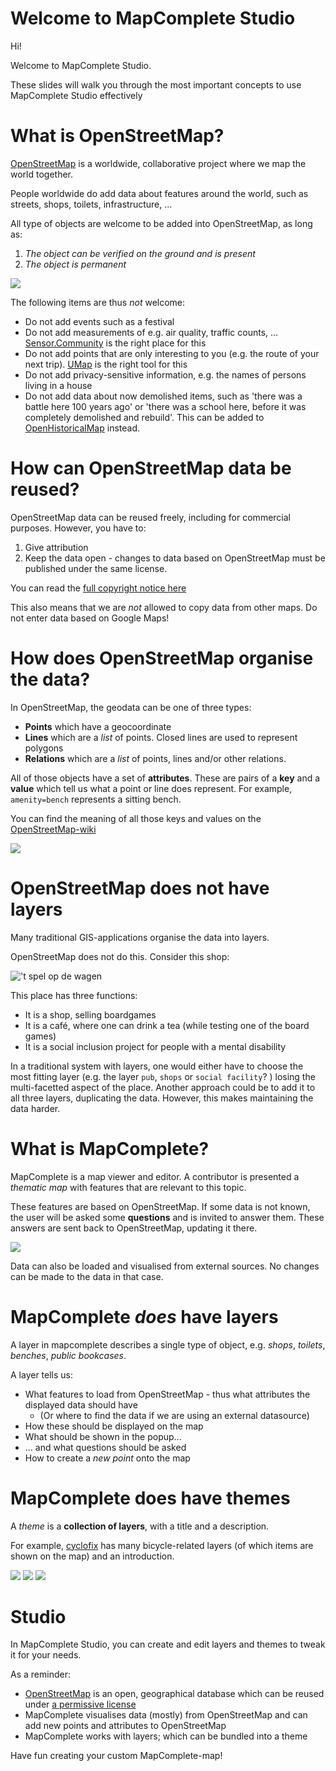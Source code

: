 # Welcome to MapComplete Studio

Hi!

Welcome to MapComplete Studio.

These slides will walk you through the most important concepts to use MapComplete Studio effectively

# What is OpenStreetMap?

[OpenStreetMap](https://openstreetmap.org) is a worldwide, collaborative project where we map the world together.

People worldwide do add data about features around the world, such as streets, shops, toilets, infrastructure, ...

All type of objects are welcome to be added into OpenStreetMap, as long as:

1. *The object can be verified on the ground and is present*
2. *The object is permanent*

<img src="../../assets/svg/osm-logo.svg" class="h-48"/>

The following items are thus *not* welcome:

- Do not add events such as a festival
- Do not add measurements of e.g. air quality, traffic counts, ... [Sensor.Community](https://sensor.community/) is the right place for this
- Do not add points that are only interesting to you (e.g. the route of your next trip). [UMap](https://umap.openstreetmap.fr) is the right tool for this 
- Do not add privacy-sensitive information, e.g. the names of persons living in a house
- Do not add data about now demolished items, such as 'there was a battle here 100 years ago' or 'there was a school here, before it was completely demolished and rebuild'. This can be added to [OpenHistoricalMap](https://www.openhistoricalmap.org/) instead.

# How can OpenStreetMap data be reused?

OpenStreetMap data can be reused freely, including for commercial purposes. However, you have to:

1. Give attribution
2. Keep the data open - changes to data based on OpenStreetMap must be published under the same license.

You can read the [full copyright notice here](https://osm.org/copyright)

This also means that we are *not* allowed to copy data from other maps. Do not enter data based on Google Maps!

# How does OpenStreetMap organise the data?

In OpenStreetMap, the geodata can be one of three types:

- **Points** which have a geocoordinate
- **Lines** which are a _list_ of points. Closed lines are used to represent polygons
- **Relations** which are a _list_ of points, lines and/or other relations.

All of those objects have a set of **attributes**. These are pairs of a **key** and a **value** which tell us what a point or line does represent. For example, `amenity=bench` represents a sitting bench. 

You can find the meaning of all those keys and values on the [OpenStreetMap-wiki](https://wiki.openstreetmap.org/)


<img src="../../public/assets/docs/NodesAndLines.svg" class="mt-8">

# OpenStreetMap does **not** have layers

Many traditional GIS-applications organise the data into layers.

OpenStreetMap does not do this. Consider this shop:

!['t spel op de wagen](TODO)

This place has three functions:

- It is a shop, selling boardgames
- It is a café, where one can drink a tea (while testing one of the board games)
- It is a social inclusion project for people with a mental disability

In a traditional system with layers, one would either have to choose the most fitting layer (e.g. the layer `pub`, `shops` or `social facility`? ) losing the multi-facetted aspect of the place. 
Another approach could be to add it to all three layers, duplicating the data. However, this makes maintaining the data harder.

# What is MapComplete?

MapComplete is a map viewer and editor. A contributor is presented a *thematic map* with features that are relevant to this topic.

These features are based on OpenStreetMap. If some data is not known, the user will be asked some **questions** and is invited to answer them. These answers are sent back to OpenStreetMap, updating it there.

<img src="../../public/assets/docs/UIExample.png" class="w-1/2"/>

Data can also be loaded and visualised from external sources. No changes can be made to the data in that case.



# MapComplete _does_ have layers

A layer in mapcomplete describes a single type of object, e.g. _shops_, _toilets_, _benches_, _public bookcases_.

A layer tells us:

- What features to load from OpenStreetMap - thus what attributes the displayed data should have
  - (Or where to find the data if we are using an external datasource)
- How these should be displayed on the map
- What should be shown in the popup...
- ... and what questions should be asked
- How to create a _new point_ onto the map

# MapComplete does have themes

A _theme_ is a **collection of layers**, with a title and a description.

For example, [cyclofix](https://mapcomplete.org/cyclofix) has many bicycle-related layers (of which items are shown on the map) and an introduction.

<div class="flex mt-8">
<img src="../../public/assets/docs/CyclofixMap.png">
<img src="../../public/assets/docs/CyclofixIntro.png">
<img src="../../public/assets/docs/CyclofixLayers.png">
</div>


# Studio

In MapComplete Studio, you can create and edit layers and themes to tweak it for your needs. 

As a reminder:

- [OpenStreetMap](https://openstreetmap.org) is an open, geographical database which can be reused under [a permissive license](https://openstreetmap.org/copyright)
- MapComplete visualises data (mostly) from OpenStreetMap and can add new points and attributes to OpenStreetMap
- MapComplete works with layers; which can be bundled into a theme

Have fun creating your custom MapComplete-map!
